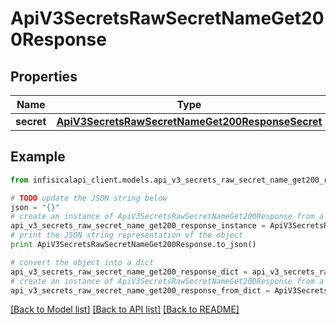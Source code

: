 # ApiV3SecretsRawSecretNameGet200Response


## Properties
Name | Type | Description | Notes
------------ | ------------- | ------------- | -------------
**secret** | [**ApiV3SecretsRawSecretNameGet200ResponseSecret**](ApiV3SecretsRawSecretNameGet200ResponseSecret.md) |  | 

## Example

```python
from infisicalapi_client.models.api_v3_secrets_raw_secret_name_get200_response import ApiV3SecretsRawSecretNameGet200Response

# TODO update the JSON string below
json = "{}"
# create an instance of ApiV3SecretsRawSecretNameGet200Response from a JSON string
api_v3_secrets_raw_secret_name_get200_response_instance = ApiV3SecretsRawSecretNameGet200Response.from_json(json)
# print the JSON string representation of the object
print ApiV3SecretsRawSecretNameGet200Response.to_json()

# convert the object into a dict
api_v3_secrets_raw_secret_name_get200_response_dict = api_v3_secrets_raw_secret_name_get200_response_instance.to_dict()
# create an instance of ApiV3SecretsRawSecretNameGet200Response from a dict
api_v3_secrets_raw_secret_name_get200_response_from_dict = ApiV3SecretsRawSecretNameGet200Response.from_dict(api_v3_secrets_raw_secret_name_get200_response_dict)
```
[[Back to Model list]](../README.md#documentation-for-models) [[Back to API list]](../README.md#documentation-for-api-endpoints) [[Back to README]](../README.md)


